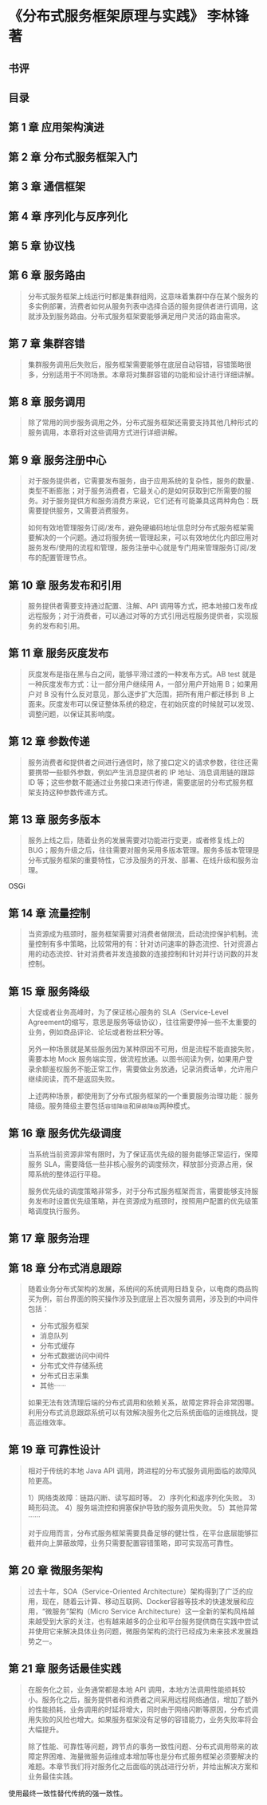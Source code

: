# 《分布式服务框架原理与实践》 李林锋 著

## 书评

## 目录

## 第 1 章 应用架构演进
## 第 2 章 分布式服务框架入门
## 第 3 章 通信框架
## 第 4 章 序列化与反序列化
## 第 5 章 协议栈

## 第 6 章 服务路由
> 分布式服务框架上线运行时都是集群组网，这意味着集群中存在某个服务的多实例部署，消费者如何从服务列表中选择合适的服务提供者进行调用，这就涉及到服务路由。分布式服务框架要能够满足用户灵活的路由需求。
## 第 7 章 集群容错
> 集群服务调用后失败后，服务框架需要能够在底层自动容错，容错策略很多，分别适用于不同场景。本章将对集群容错的功能和设计进行详细讲解。
## 第 8 章 服务调用
> 除了常用的同步服务调用之外，分布式服务框架还需要支持其他几种形式的服务调用，本章将对这些调用方式进行详细讲解。
## 第 9 章 服务注册中心
> 对于服务提供者，它需要发布服务，由于应用系统的复杂性，服务的数量、类型不断膨胀；对于服务消费者，它最关心的是如何获取到它所需要的服务。对于服务提供方和服务消费方来说，它们还有可能兼具这两种角色：既需要提供服务，又需要消费服务。
>
> 如何有效地管理服务订阅/发布，避免硬编码地址信息时分布式服务框架需要解决的一个问题。通过将服务统一管理起来，可以有效地优化内部应用对服务发布/使用的流程和管理，服务注册中心就是专门用来管理服务订阅/发布的配置管理节点。
## 第 10 章 服务发布和引用
> 服务提供者需要支持通过配置、注解、API 调用等方式，把本地接口发布成远程服务；对于消费者，可以通过对等的方式引用远程服务提供者，实现服务的发布和引用。
## 第 11 章 服务灰度发布
> 灰度发布是指在黑与白之间，能够平滑过渡的一种发布方式。AB test 就是一种灰度发布方式：让一部分用户继续用 A，一部分用户开始用 B；如果用户对 B 没有什么反对意见，那么逐步扩大范围，把所有用户都迁移到 B 上面来。灰度发布可以保证整体系统的稳定，在初始灰度的时候就可以发现、调整问题，以保证其影响度。
## 第 12 章 参数传递
> 服务消费者和提供者之间进行通信时，除了接口定义的请求参数，往往还需要携带一些额外参数，例如产生消息提供者的 IP 地址、消息调用链的跟踪 ID 等；这些参数不能通过业务接口来进行传递，需要底层的分布式服务框架支持这种参数传递方式。
## 第 13 章 服务多版本
> 服务上线之后，随着业务的发展需要对功能进行变更，或者修复线上的 BUG；服务升级之后，往往需要对服务采用多版本管理。服务多版本管理是分布式服务框架的重要特性，它涉及服务的开发、部署、在线升级和服务治理。

OSGi
## 第 14 章 流量控制
> 当资源成为瓶颈时，服务框架需要对消费者做限流，启动流控保护机制。流量控制有多中策略，比较常用的有：针对访问速率的静态流控、针对资源占用的动态流控、针对消费者并发连接数的连接控制和针对并行访问数的并发控制。
## 第 15 章 服务降级
> 大促或者业务高峰时，为了保证核心服务的 SLA（Service-Level Agreement的缩写，意思是服务等级协议），往往需要停掉一些不太重要的业务，例如商品评论、论坛或者粉丝积分等。
>
> 另外一种场景就是某些服务因为某种原因不可用，但是流程不能直接失败，需要本地 Mock 服务端实现，做流程放通。以图书阅读为例，如果用户登录余额鉴权服务不能正常工作，需要做业务放通，记录消费话单，允许用户继续阅读，而不是返回失败。
>
> 上述两种场景，都使用到了分布式服务框架的一个重要服务治理功能：服务降级。服务降级主要包括`容错降级`和`屏蔽降级`两种模式。
## 第 16 章 服务优先级调度
> 当系统当前资源非常有限时，为了保证高优先级的服务能够正常运行，保障服务 SLA，需要降低一些非核心服务的调度频次，释放部分资源占用，保障系统的整体运行平稳。
>
> 服务优先级的调度策略非常多，对于分布式服务框架而言，需要能够支持服务发布时设置优先级策略，并在资源成为瓶颈时，按照用户配置的优先级策略调度执行服务。
## 第 17 章 服务治理
## 第 18 章 分布式消息跟踪
> 随着业务分布式架构的发展，系统间的系统调用日趋复杂，以电商的商品购买为例，前台界面的购买操作涉及到底层上百次服务调用，涉及到的中间件包括：
>
> - 分布式服务框架
> - 消息队列
> - 分布式缓存
> - 分布式数据访问中间件
> - 分布式文件存储系统
> - 分布式日志采集
> - 其他······
> 
> 如果无法有效清理后端的分布式调用和依赖关系，故障定界将会非常困哪。利用分布式消息跟踪系统可以有效解决服务化之后系统面临的运维挑战，提高运维效率。

## 第 19 章 可靠性设计

> 相对于传统的本地 Java API 调用，跨进程的分布式服务调用面临的故障风险更高。
>
> 1）网络类故障：链路闪断、读写超时等。
> 2）序列化和返序列化失败。
> 3）畸形码流。
> 4）服务端流控和拥塞保护导致的服务调用失败。
> 5）其他异常······
>
> 对于应用而言，分布式服务框架需要具备足够的健壮性，在平台底层能够拦截并向上屏蔽故障，业务只需要配置容错策略，即可实现高可靠性。

## 第 20 章 微服务架构
> 过去十年，SOA（Service-Oriented Architecture）架构得到了广泛的应用，现在，随着云计算、移动互联网、Docker容器等技术的快速发展和应用，“微服务”架构（Micro Service Architecture）这一全新的架构风格越来越受到大家的关注，也有越来越多的企业和平台服务提供商在实践中尝试并使用它来解决具体业务问题，微服务架构的流行已经成为未来技术发展趋势之一。
## 第 21 章 服务话最佳实践
> 在服务化之前，业务通常都是本地 API 调用，本地方法调用性能损耗较小。服务化之后，服务提供者和消费者之间采用远程网络通信，增加了额外的性能损耗，业务调用的时延将增大，同时由于网络闪断等原因，分布式调用失败的风险也增大。如果服务框架没有足够的容错能力，业务失败率将会大幅提升。
>
> 除了性能、可靠性等问题，跨节点的事务一致性问题、分布式调用带来的故障定界困难、海量微服务运维成本增加等也是分布式服务框架必须要解决的难题。本章节我们将对服务化之后面临的挑战进行分析，并给出解决方案和业务最佳实践。

使用最终一致性替代传统的强一致性。
